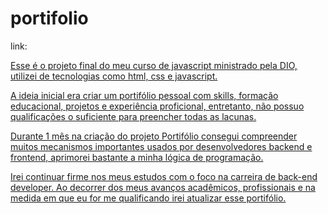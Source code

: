 # portifolio
link:  <a href="https://maria-eduarda-abreu.github.io/portifolio/">

Esse é o projeto final do meu curso de javascript ministrado pela DIO, utilizei de tecnologias como html, css e javascript. 

A ideia inicial era criar um portifólio pessoal com skills, formação educacional, projetos
e experiência proficional, entretanto, não possuo qualificações o suficiente para preencher
todas as lacunas. 

Durante 1 mês na criação do projeto Portifólio consegui compreender muitos mecanismos importantes usados por desenvolvedores
backend e frontend, aprimorei bastante a minha lógica de programação.

Irei continuar firme nos meus estudos com o foco na carreira de back-end developer. Ao decorrer dos meus avanços acadêmicos, profissionais e na medida 
em que eu for me qualificando irei atualizar esse portifólio. 


